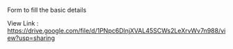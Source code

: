 Form to fill the basic details

View Link : https://drive.google.com/file/d/1PNpc6DlnjXVAL45SCWs2LeXrvWv7n988/view?usp=sharing
